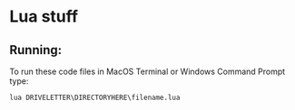 # Lua stuff

## Running:

To run these code files in MacOS Terminal or Windows Command Prompt type: 

```
lua DRIVELETTER\DIRECTORYHERE\filename.lua
```